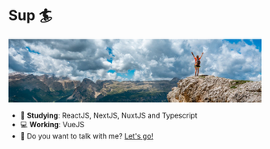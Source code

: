 # Sup :surfer:

![enter image description here](https://raw.githubusercontent.com/GuiiHenriq/guiihenriq/main/bg.jpg)

- :rocket: **Studying**: ReactJS, NextJS, NuxtJS and Typescript
- :computer: **Working**: VueJS
- :e-mail: Do you want to talk with me? [Let's go!](mailto:erba.guilherme@gmail.com)
